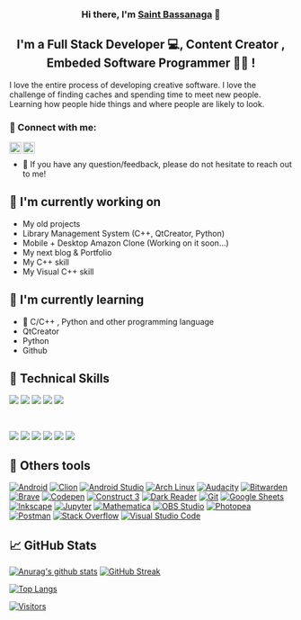 <h3 align="center">
Hi there, I'm <a href="#" target="_blank" rel="noreferrer">Saint Bassanaga</a> 👋
</h3>

<h2 align="center">
I'm a Full Stack Developer 💻, Content Creator ,  Embeded Software Programmer 👩‍💻 !
</h2> 

I love the entire process of developing creative software. I love the challenge of finding caches and spending time to meet new people. Learning how people hide things and where people are likely to look.

### 🤝 Connect with me:

<a href="https://www.linkedin.com/in/saintpaulbassanaga/"><img align="left" src="https://raw.githubusercontent.com/yushi1007/yushi1007/main/images/linkedin.svg" alt="Bassanaga Saint Paul | LinkedIn" width="21px"/></a>

<a href="https://medium.com/@saintbassanaga"><img align="left" src="https://raw.githubusercontent.com/yushi1007/yushi1007/main/images/medium.svg" alt="Caleb Nyong | Medium" width="21px"/></a>
</br>
- 💬 If you have any question/feedback, please do not hesitate to reach out to me!

## 🔭 I'm currently working on

- My old projects
- Library Management System (C++, QtCreator, Python)
- Mobile + Desktop Amazon Clone (Working on it soon...)
- My next blog & Portfolio
- My C++ skill
- My Visual C++ skill

## 🌱 I'm currently learning

- 📱 C/C++ , Python and other programming language
- QtCreator
- Python
- Github


## 💼 Technical Skills

![](https://img.shields.io/badge/Code-C++-informational?style=flat&logo=Cpp&color=blue)
![](https://img.shields.io/badge/Code-Flask-informational?style=flat&logo=Flask&color=1572B6)
![](https://img.shields.io/badge/Code-Java--components-informational?style=flat&logo=styled-components&color=DB7093)
![](https://img.shields.io/badge/Code-Python-informational?style=flat&logo=Pyhton&color=7952B3)
![](https://img.shields.io/badge/Code-PHP-informational?style=flat&logo=PHP&color=F7DF1E)

</br>

![](https://img.shields.io/badge/Tools-Pycharm-informational?style=flat&logo=Java&color=F24E1E)
![](https://img.shields.io/badge/Tools-NPM-informational?style=flat&logo=NPM&color=CB3837)
![](https://img.shields.io/badge/Tools-Pycharm-informational?style=flat&logo=Python&color=430098)
![](https://img.shields.io/badge/Tools-Clion-informational?style=flat&logo=Clion&color=00C7B7)
![](https://img.shields.io/badge/Tools-Git-informational?style=flat&logo=Git&color=F05032)
![](https://img.shields.io/badge/Tools-GitHub-informational?style=flat&logo=GitHub&color=181717)

## 📝 Others tools
<p>
    <a href="#"><img alt="Android" src="https://img.shields.io/badge/Android-3DDC84?logo=android&logoColor=white"></a>
  <a href="#"><img alt="Clion" src="https://img.shields.io/badge/Clion-3DDC84?logo=clion&logoColor=red"></a>
    <a href="#"><img alt="Android Studio" src="https://img.shields.io/badge/Android%20Studio-008678.svg?logo=android-studio&logoColor=white"></a>
    <a href="#"><img alt="Arch Linux" src="https://img.shields.io/badge/Arch%20Linux-1793D1.svg?logo=arch-linux&logoColor=white"></a>
    <a href="#"><img alt="Audacity" src="https://img.shields.io/badge/-Audacity-0000CC?logo=audacity&logoColor=white"></a>
    <a href="#"><img alt="Bitwarden" src="https://img.shields.io/badge/-Bitwarden-175DDC?logo=bitwarden&logoColor=white"></a>
    <a href="#"><img alt="Brave" src="https://img.shields.io/badge/-Brave-FB542B?logo=brave&logoColor=white"></a>
    <a href="#"><img alt="Codepen" src="https://img.shields.io/badge/Codepen-000000.svg?logo=codepen&logoColor=white"></a>
    <a href="#"><img alt="Construct 3" src="https://img.shields.io/badge/Construct%203-00b56a.svg?logo=construct-3&logoColor=white"></a>
    <a href="#"><img alt="Dark Reader" src="https://img.shields.io/badge/-Dark%20Reader-141E24?logo=dark-reader&logoColor=white"></a>
    <a href="#"><img alt="Git" src="https://img.shields.io/badge/Git-F05033.svg?logo=git&logoColor=white"></a>
    <a href="#"><img alt="Google Sheets" src="https://img.shields.io/badge/Google%20Sheets-34A853.svg?logo=google%20sheets&logoColor=white"></a>
    <a href="#"><img alt="Inkscape" src="https://img.shields.io/badge/Inkscape-000000?logo=Inkscape&logoColor=white"></a>
    <a href="#"><img alt="Jupyter" src="https://img.shields.io/badge/Jupyter-F37626.svg?logo=Jupyter&logoColor=white"></a>
    <a href="#"><img alt="Mathematica" src="https://img.shields.io/badge/Mathematica-DD1100.svg?logo=wolfram-mathematica&logoColor=white"></a>
    <a href="#"><img alt="OBS Studio" src="https://img.shields.io/badge/-OBS%20Studio-302E31?logo=obs-studio&logoColor=white"></a>
    <a href="#"><img alt="Photopea" src="https://img.shields.io/badge/Photopea-18A497?logo=photopea&logoColor=white"></a>
    <a href="#"><img alt="Postman" src="https://img.shields.io/badge/Postman-FF6C37?logo=postman&logoColor=white"></a>
    <a href="#"><img alt="Stack Overflow" src="https://img.shields.io/badge/-Stack%20Overflow-FE7A16?logo=stack-overflow&logoColor=white"></a>
    <a href="#"><img alt="Visual Studio Code" src="https://img.shields.io/badge/Visual%20Studio%20Code-0078d7.svg?logo=visual-studio-code&logoColor=white"></a>
</p>

## 📈 GitHub Stats 

[![Anurag's github stats](https://github-readme-stats.vercel.app/api?username=saintbassanaga&theme=dark)](https://github.com/saintbassanaga)
[![GitHub Streak](http://github-readme-streak-stats.herokuapp.com?user=saintbassanaga&theme=dark)](https://github.com/saintbassanaga)

[![Top Langs](https://github-readme-stats.vercel.app/api/top-langs/?username=saintbassanaga&layout=compact&theme=dark)](https://github.com/saintbassanaga)


[![Visitors](https://visitor-badge.glitch.me/badge?page_id=saintbassanaga.saintbassanaga)](https://github.com/saintbassanaga)
